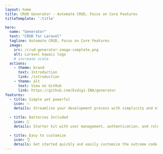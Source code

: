 ```yaml
---
layout: home
title: CRUD Generator - Automate CRUD, Focus on Core Features
titleTemplate: ':title'

hero:
  name: "Generator"
  text: "CRUD for Laravel"
  tagline: Automate CRUD, Focus on Core Features
  image:
    src: /crud-generator-image-complete.png
    alt: Laravel kawaii logo 
    # increase scale
  actions:
    - theme: brand
      text: Introduction
      link: /introduction
    - theme: alt
      text: View on GitHub 
      link: https://github.com/Evdigi-INA/generator
features:
  - title: Simple yet powerful
    icon: ✨
    details: Streamline your development process with simplicity and efficiency.
    
  - title: Batteries Included
    icon: 🔋
    details: Starter kit with user management, authentication, and role permissions.
    
  - title: Easy to customize
    icon: 👌
    details: Get started quickly and easily customize the outcome code.
---
```


<script setup>
// Heavily inspired by React
// https://github.com/reactjs/react.dev/pull/6817
import { onMounted } from 'vue'
onMounted(() => {
  console.log('logo credits to @sawaratsuki1004 via https://github.com/SAWARATSUKI/ServiceLogos');
})
</script>
